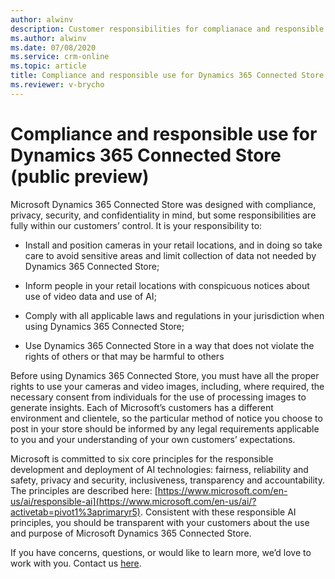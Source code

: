 ```yaml
---
author: alwinv
description: Customer responsibilities for complianace and responsible use regarding Dynamics 365 Connected Store (public preview)
ms.author: alwinv
ms.date: 07/08/2020
ms.service: crm-online
ms.topic: article
title: Compliance and responsible use for Dynamics 365 Connected Store (public preview)
ms.reviewer: v-brycho
---
```


# Compliance and responsible use for Dynamics 365 Connected Store (public preview)

Microsoft Dynamics 365 Connected Store was designed with compliance, privacy, security, and confidentiality in mind, but some responsibilities are fully within our customers’ control. It is your responsibility to:

- Install and position cameras in your retail locations, and in doing so take care to avoid sensitive areas and limit collection of data not needed by Dynamics 365 Connected Store; 

- Inform people in your retail locations with conspicuous notices about use of video data and use of AI;

- Comply with all applicable laws and regulations in your jurisdiction when using Dynamics 365 Connected Store; 

- Use Dynamics 365 Connected Store in a way that does not violate the rights of others or that may be harmful to others

Before using Dynamics 365 Connected Store, you must have all the proper rights to use your cameras and video images, including, where required, the necessary consent from individuals for the use of processing images to generate insights.  Each of Microsoft’s customers has a different environment and clientele, so the particular method of notice you choose to post in your store should be informed by any legal requirements applicable to you and your understanding of your own customers’ expectations.

Microsoft is committed to six core principles for the responsible development and deployment of AI technologies: fairness, reliability and safety, privacy and security, inclusiveness, transparency and accountability. The principles are described here: [https://www.microsoft.com/en-us/ai/responsible-ai](https://www.microsoft.com/en-us/ai/?activetab=pivot1%3aprimaryr5). Consistent with these responsible AI principles, you should be transparent with your customers about the use and purpose of Microsoft Dynamics 365 Connected Store.  

If you have concerns, questions, or would like to learn more, we’d love to work with you. Contact us [here](mailto:respinnovfeedback@microsoft.com).

